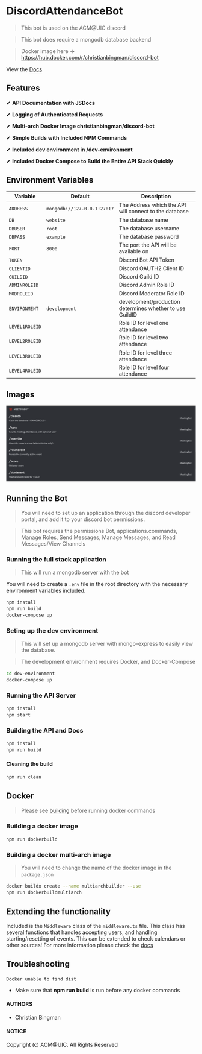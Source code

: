 # DiscordAttendanceBot
> This bot is used on the ACM@UIC discord

> This bot does require a mongodb database backend

> Docker image here -> https://hub.docker.com/r/christianbingman/discord-bot

View the [Docs](https://htmlpreview.github.io/?https://raw.githubusercontent.com/acm-uic/DiscordAttendanceBot/main/docs/index.html)

## Features
✔ **API Documentation with JSDocs**

✔ **Logging of Authenticated Requests**

✔ **Multi-arch Docker Image christianbingman/discord-bot**

✔ **Simple Builds with Included NPM Commands**

✔ **Included dev environment in /dev-environment**

✔ **Included Docker Compose to Build the Entire API Stack Quickly**

## Environment Variables

| Variable | Default | Description |
| -------- | ------- | ----------- |
| `ADDRESS` | `mongodb://127.0.0.1:27017` | The Address which the API will connect to the database |
| `DB` | `website` | The database name |
| `DBUSER` | `root` | The database username |
| `DBPASS` | `example` | The database password |
| `PORT` | `8000` | The port the API will be available on |
| `TOKEN` |  | Discord Bot API Token |
| `CLIENTID` |  | Discord OAUTH2 Client ID |
| `GUILDID` |  | Discord Guild ID |
| `ADMINROLEID` |  | Discord Admin Role ID |
| `MODROLEID` |  | Discord Moderator Role ID |
| `ENVIRONMENT` | `development` | development/production determines whether to use GuildID |
| `LEVEL1ROLEID` |  | Role ID for level one attendance |
| `LEVEL2ROLEID` |  | Role ID for level two attendance |
| `LEVEL3ROLEID` |  | Role ID for level three attendance |
| `LEVEL4ROLEID` |  | Role ID for level four attendance |

## Images

![BotCommands](images/BotCommands.png?raw=true "Bot Commands")

## Running the Bot
> You will need to set up an application through the discord developer portal, and add it to your discord bot permissions.

> This bot requires the permissions Bot, applications.commands, Manage Roles, Send Messages, Manage Messages, and Read Messages/View Channels

### Running the full stack application
> This will run a mongodb server with the bot

You will need to create a `.env` file in the root directory with the necessary environment variables included.

```bash
npm install
npm run build
docker-compose up
```

### Seting up the dev environment
> This will set up a mongodb server with mongo-express to easily view the database.

> The development environment requires Docker, and Docker-Compose

```bash
cd dev-environment
docker-compose up
```

### Running the API Server

```bash
npm install
npm start
```

### Building the API and Docs

```bash
npm install
npm run build
```

#### Cleaning the build

```bash
npm run clean
```

## Docker
> Please see [building](#building-the-api-and-docs) before running docker commands

### Building a docker image

```bash
npm run dockerbuild
```

### Building a docker multi-arch image
> You will need to change the name of the docker image in the `package.json`

```bash
docker buildx create --name multiarchbuilder --use
npm run dockerbuildmultiarch
```

## Extending the functionality

Included is the `Middleware` class of the `middleware.ts` file. This class has several functions that handles accepting users, and handling starting/resetting of events. This can be extended to check calendars or other sources! For more information please check the [docs](https://htmlpreview.github.io/?https://github.com/acm-uic/DiscordAttendanceBot/blob/main/docs/middleware.js.html)

## Troubleshooting
`Docker unable to find dist`
+ Make sure that **npm run build** is run before any docker commands

#### AUTHORS
- Christian Bingman

#### NOTICE
Copyright (c) ACM@UIC. All Rights Reserved